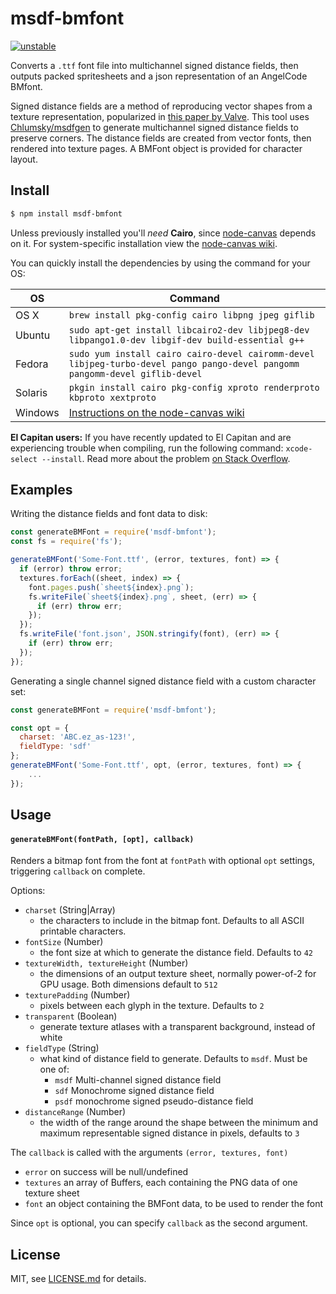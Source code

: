 # msdf-bmfont

[![unstable](http://badges.github.io/stability-badges/dist/unstable.svg)](http://github.com/badges/stability-badges)

Converts a `.ttf` font file into multichannel signed distance fields, then outputs packed spritesheets and a json representation of an AngelCode BMfont.

Signed distance fields are a method of reproducing vector shapes from a texture representation, popularized in [this paper by Valve](http://www.valvesoftware.com/publications/2007/SIGGRAPH2007_AlphaTestedMagnification.pdf).
This tool uses [Chlumsky/msdfgen](https://github.com/Chlumsky/msdfgen) to generate multichannel signed distance fields to preserve corners. The distance fields are created from vector fonts, then rendered into texture pages. A BMFont object is provided for character layout.

## Install

```bash
$ npm install msdf-bmfont
```

Unless previously installed you'll _need_ __Cairo__, since [node-canvas](https://github.com/Automattic/node-canvas) depends on it. For system-specific installation view the [node-canvas wiki](https://github.com/Automattic/node-canvas/wiki/_pages).

You can quickly install the dependencies by using the command for your OS:

OS | Command
----- | -----
OS X | `brew install pkg-config cairo libpng jpeg giflib`
Ubuntu | `sudo apt-get install libcairo2-dev libjpeg8-dev libpango1.0-dev libgif-dev build-essential g++`
Fedora | `sudo yum install cairo cairo-devel cairomm-devel libjpeg-turbo-devel pango pango-devel pangomm pangomm-devel giflib-devel`
Solaris | `pkgin install cairo pkg-config xproto renderproto kbproto xextproto`
Windows | [Instructions on the node-canvas wiki](https://github.com/Automattic/node-canvas/wiki/Installation---Windows)

**El Capitan users:** If you have recently updated to El Capitan and are experiencing trouble when compiling, run the following command: `xcode-select --install`. Read more about the problem [on Stack Overflow](http://stackoverflow.com/a/32929012/148072).

## Examples

Writing the distance fields and font data to disk:
```js
const generateBMFont = require('msdf-bmfont');
const fs = require('fs');

generateBMFont('Some-Font.ttf', (error, textures, font) => {
  if (error) throw error;
  textures.forEach((sheet, index) => {
    font.pages.push(`sheet${index}.png`);
    fs.writeFile(`sheet${index}.png`, sheet, (err) => {
      if (err) throw err;
    });
  });
  fs.writeFile('font.json', JSON.stringify(font), (err) => {
    if (err) throw err;
  });
});
```

Generating a single channel signed distance field with a custom character set:
```js
const generateBMFont = require('msdf-bmfont');

const opt = {
  charset: 'ABC.ez_as-123!',
  fieldType: 'sdf'
};
generateBMFont('Some-Font.ttf', opt, (error, textures, font) => {
	...
});
```

## Usage

#### `generateBMFont(fontPath, [opt], callback)`

Renders a bitmap font from the font at `fontPath` with optional `opt` settings, triggering `callback` on complete.

Options:
- `charset` (String|Array)
  - the characters to include in the bitmap font. Defaults to all ASCII printable characters. 
- `fontSize` (Number)
  - the font size at which to generate the distance field. Defaults to `42`
- `textureWidth, textureHeight` (Number)
  - the dimensions of an output texture sheet, normally power-of-2 for GPU usage. Both dimensions default to `512`
- `texturePadding` (Number)
  - pixels between each glyph in the texture. Defaults to `2`
- `transparent` (Boolean)
  - generate texture atlases with a transparent background, instead of white
- `fieldType` (String)
  - what kind of distance field to generate. Defaults to `msdf`. Must be one of:
    - `msdf` Multi-channel signed distance field
    - `sdf` Monochrome signed distance field
    - `psdf` monochrome signed pseudo-distance field
- `distanceRange` (Number)
  - the width of the range around the shape between the minimum and maximum representable signed distance in pixels, defaults to `3`

The `callback` is called with the arguments `(error, textures, font)`

- `error` on success will be null/undefined
- `textures` an array of Buffers, each containing the PNG data of one texture sheet
- `font` an object containing the BMFont data, to be used to render the font

Since `opt` is optional, you can specify `callback` as the second argument.

## License

MIT, see [LICENSE.md](http://github.com/Jam3/xhr-request/blob/master/LICENSE.md) for details.
